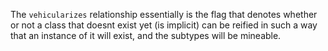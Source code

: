 The `vehicularizes` relationship essentially is the flag that denotes whether or not a class that doesnt exist yet (is implicit) can be reified in such a way that an instance of it will exist, and the subtypes will be mineable.
